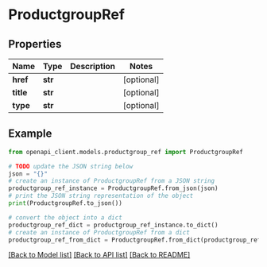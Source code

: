# ProductgroupRef


## Properties

Name | Type | Description | Notes
------------ | ------------- | ------------- | -------------
**href** | **str** |  | [optional] 
**title** | **str** |  | [optional] 
**type** | **str** |  | [optional] 

## Example

```python
from openapi_client.models.productgroup_ref import ProductgroupRef

# TODO update the JSON string below
json = "{}"
# create an instance of ProductgroupRef from a JSON string
productgroup_ref_instance = ProductgroupRef.from_json(json)
# print the JSON string representation of the object
print(ProductgroupRef.to_json())

# convert the object into a dict
productgroup_ref_dict = productgroup_ref_instance.to_dict()
# create an instance of ProductgroupRef from a dict
productgroup_ref_from_dict = ProductgroupRef.from_dict(productgroup_ref_dict)
```
[[Back to Model list]](../README.md#documentation-for-models) [[Back to API list]](../README.md#documentation-for-api-endpoints) [[Back to README]](../README.md)


